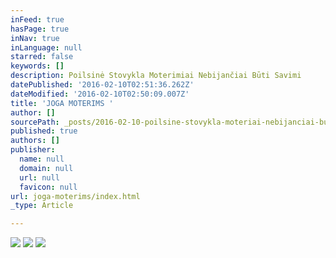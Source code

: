 ```yaml
---
inFeed: true
hasPage: true
inNav: true
inLanguage: null
starred: false
keywords: []
description: Poilsinė Stovykla Moterimiai Nebijančiai Būti Savimi
datePublished: '2016-02-10T02:51:36.262Z'
dateModified: '2016-02-10T02:50:09.007Z'
title: 'JOGA MOTERIMS '
author: []
sourcePath: _posts/2016-02-10-poilsine-stovykla-moteriai-nebijanciai-buti-savimi.md
published: true
authors: []
publisher:
  name: null
  domain: null
  url: null
  favicon: null
url: joga-moterims/index.html
_type: Article

---
```

![](https://s3-us-west-2.amazonaws.com/the-grid-img/p/e4dc053c6b953679ea581235d5830d94ca60ff9d.jpg)
![](https://the-grid-user-content.s3-us-west-2.amazonaws.com/06c978c0-d478-41f5-a1d9-51a6c8e9895f.jpg)
![](https://the-grid-user-content.s3-us-west-2.amazonaws.com/0cb0cefd-c662-4d43-a6a3-ae46a85feffc.jpg)